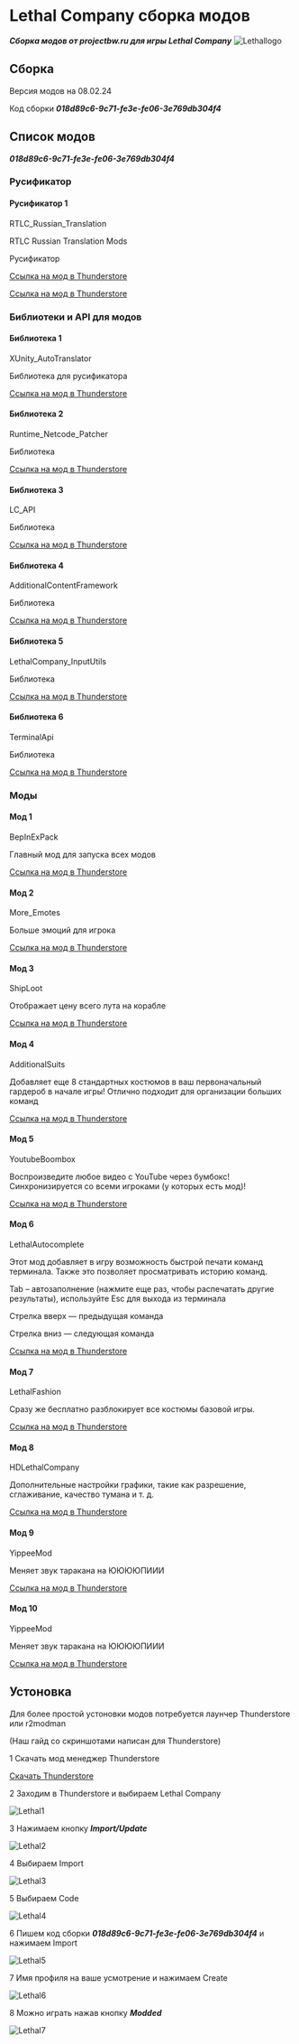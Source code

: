 # Lethal Сompany сборка модов

***Сборка модов от projectbw.ru для игры Lethal Сompany***
![Lethallogo](https://wiki.projectbw.ru/images/letal/letallogo.jpg)

## Cборка

Версия модов на 08.02.24

Код сборки ***018d89c6-9c71-fe3e-fe06-3e769db304f4***

## Cписок модов

***018d89c6-9c71-fe3e-fe06-3e769db304f4***

### Русификатор

#### Русификатор 1 

RTLC_Russian_Translation

RTLC Russian Translation Mods

Русификатор

[Ссылка на мод в Thunderstore](https://thunderstore.io/c/lethal-company/p/Hayrizan/RTLC_Russian_Translation/)

[Ссылка на мод в Thunderstore](https://thunderstore.io/c/lethal-company/p/Hayrizan/RTLC_Russian_Translation_Mods/)

### Библиотеки и API для модов

#### Библиотека 1

XUnity_AutoTranslator

Библиотека для русификатора

[Ссылка на мод в Thunderstore](https://thunderstore.io/c/lethal-company/p/Hayrizan/XUnity_AutoTranslator/)

#### Библиотека 2

Runtime_Netcode_Patcher

Библиотека

[Ссылка на мод в Thunderstore](https://thunderstore.io/c/lethal-company/p/Ozone/Runtime_Netcode_Patcher/)

#### Библиотека 3

LC_API

Библиотека

[Ссылка на мод в Thunderstore](https://thunderstore.io/c/lethal-company/p/2018/LC_API/)

#### Библиотека 4 

AdditionalContentFramework

Библиотека

[Ссылка на мод в Thunderstore](https://thunderstore.io/c/lethal-company/p/AlexCodesGames/AdditionalContentFramework/)

#### Библиотека 5

LethalCompany_InputUtils

Библиотека

[Ссылка на мод в Thunderstore](https://thunderstore.io/c/lethal-company/p/Rune580/LethalCompany_InputUtils/)

#### Библиотека 6

TerminalApi

Библиотека

[Ссылка на мод в Thunderstore](https://thunderstore.io/c/lethal-company/p/NotAtomicBomb/TerminalApi/)

### Моды

#### Мод 1 

BepInExPack
 
Главный мод для запуска всех модов

[Ссылка на мод в Thunderstore](https://thunderstore.io/c/lethal-company/p/BepInEx/BepInExPack/)


#### Мод 2

More_Emotes

Больше эмоций для игрока

[Ссылка на мод в Thunderstore](https://thunderstore.io/c/lethal-company/p/Sligili/More_Emotes/)

#### Мод 3 

ShipLoot

Отображает цену всего лута на корабле

[Ссылка на мод в Thunderstore](https://thunderstore.io/c/lethal-company/p/tinyhoot/ShipLoot/)


#### Мод 4

AdditionalSuits

Добавляет еще 8 стандартных костюмов в ваш первоначальный гардероб в начале игры! Отлично подходит для организации больших команд

[Ссылка на мод в Thunderstore](https://thunderstore.io/c/lethal-company/p/AlexCodesGames/AdditionalSuits/)

#### Мод 5

YoutubeBoombox

Воспроизведите любое видео с YouTube через бумбокс! Синхронизируется со всеми игроками (у которых есть мод)!

[Ссылка на мод в Thunderstore](https://thunderstore.io/c/lethal-company/p/TeamIchy/YoutubeBoombox/)


#### Мод 6

LethalAutocomplete

Этот мод добавляет в игру возможность быстрой печати команд терминала. Также это позволяет просматривать историю команд.

Tab – автозаполнение (нажмите еще раз, чтобы распечатать другие результаты), используйте Esc для выхода из терминала

Стрелка вверх — предыдущая команда

Стрелка вниз — следующая команда

[Ссылка на мод в Thunderstore](https://thunderstore.io/c/lethal-company/p/red_eye/LethalAutocomplete/)


#### Мод 7

LethalFashion

Сразу же бесплатно разблокирует все костюмы базовой игры.

[Ссылка на мод в Thunderstore](https://thunderstore.io/c/lethal-company/p/BatTeam/LethalFashion/)

#### Мод 8

HDLethalCompany

Дополнительные настройки графики, такие как разрешение, сглаживание, качество тумана и т. д.

[Ссылка на мод в Thunderstore](https://thunderstore.io/c/lethal-company/p/Sligili/HDLethalCompany/)

#### Мод 9

YippeeMod

Меняет звук таракана на ЮЮЮЮПИИИ

[Ссылка на мод в Thunderstore](https://thunderstore.io/c/lethal-company/p/sunnobunno/YippeeMod/)

#### Мод 10

YippeeMod

Меняет звук таракана на ЮЮЮЮПИИИ

[Ссылка на мод в Thunderstore](https://thunderstore.io/c/lethal-company/p/sunnobunno/YippeeMod/)

## Устоновка

Для более простой устоновки модов потребуется лаунчер Thunderstore или r2modman 

(Наш гайд со скриншотами написан для Thunderstore)

1 Cкачать мод менеджер Thunderstore 

[Cкачать Thunderstore](https://www.overwolf.com/oneapp/Thunderstore-Thunderstore_Mod_Manager)

2 Заходим в Thunderstore и выбираем Lethal Сompany

![Lethal1](https://wiki.projectbw.ru/images/letal/letal1.jpg)

3 Нажимаем кнопку ***Import/Update*** 

![Lethal2](https://wiki.projectbw.ru/images/letal/letal2.jpg)

4 Выбираем Import 

![Lethal3](https://wiki.projectbw.ru/images/letal/letal3.jpg)

5 Выбираем Code

![Lethal4](https://wiki.projectbw.ru/images/letal/letal4.jpg)

6 Пишем код сборки ***018d89c6-9c71-fe3e-fe06-3e769db304f4*** и нажимаем Import

![Lethal5](https://wiki.projectbw.ru/images/letal/letal5.jpg)

7 Имя профиля на ваше усмотрение и нажимаем Create

![Lethal6](https://wiki.projectbw.ru/images/letal/letal6.jpg)

8 Можно играть нажав кнопку ***Modded***

![Lethal7](https://wiki.projectbw.ru/images/letal/letal7.jpg)
